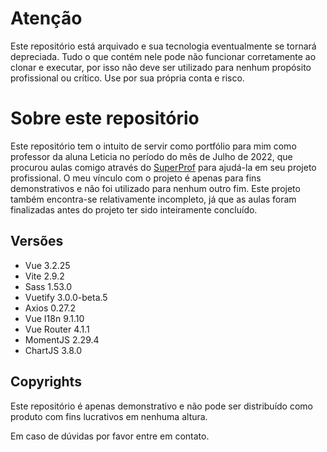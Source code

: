# Atenção

Este repositório está arquivado e sua tecnologia eventualmente se tornará depreciada.
Tudo o que contém nele pode não funcionar corretamente ao clonar e executar, por isso
não deve ser utilizado para nenhum propósito profissional ou crítico. Use por sua própria
conta e risco.

# Sobre este repositório

Este repositório tem o intuito de servir como portfólio para mim como professor da aluna
Leticia no período do mês de Julho de 2022, que procurou aulas comigo através do
[SuperProf](http://www.superprof.com.br) para ajudá-la em seu projeto profissional. O
meu vínculo com o projeto é apenas para fins demonstrativos e não foi utilizado para
nenhum outro fim. Este projeto também encontra-se relativamente incompleto, já que as
aulas foram finalizadas antes do projeto ter sido inteiramente concluído.

## Versões

-   Vue 3.2.25
-   Vite 2.9.2
-   Sass 1.53.0
-   Vuetify 3.0.0-beta.5
-   Axios 0.27.2
-   Vue I18n 9.1.10
-   Vue Router 4.1.1
-   MomentJS 2.29.4
-   ChartJS 3.8.0

## Copyrights

Este repositório é apenas demonstrativo e não pode ser distribuído como produto com fins
lucrativos em nenhuma altura.

Em caso de dúvidas por favor entre em contato.
